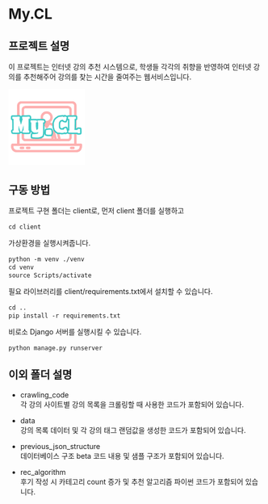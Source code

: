 # My.CL

## 프로젝트 설명
이 프로젝트는 인터넷 강의 추천 시스템으로, 학생들 각각의 취향을 반영하여 인터넷 강의를 추천해주어 강의를 찾는 시간을 줄여주는 웹서비스입니다.

<img id="logo" alt="My.Cl 로고" width = "30%" src="/client/clients/static/img/로고.jpg" />

## 구동 방법
프로젝트 구현 폴더는 client로, 먼저 client 폴더를 실행하고
```
cd client
```
가상환경을 실행시켜줍니다.
```
python -m venv ./venv
cd venv
source Scripts/activate
```
필요 라이브러리를 client/requirements.txt에서 설치할 수 있습니다.
```
cd ..
pip install -r requirements.txt
```
비로소 Django 서버를 실행시킬 수 있습니다.
```
python manage.py runserver
```

## 이외 폴더 설명
* crawling_code
<br/>각 강의 사이트별 강의 목록을 크롤링할 때 사용한 코드가 포함되어 있습니다.

* data
<br/>강의 목록 데이터 및 각 강의 태그 랜덤값을 생성한 코드가 포함되어 있습니다.
  
* previous_json_structure
<br/>데이터베이스 구조 beta 코드 내용 및 샘플 구조가 포함되어 있습니다.      

* rec_algorithm
<br/>후기 작성 시 카테고리 count 증가 및 추천 알고리즘 파이썬 코드가 포함되어 있습니다. 
